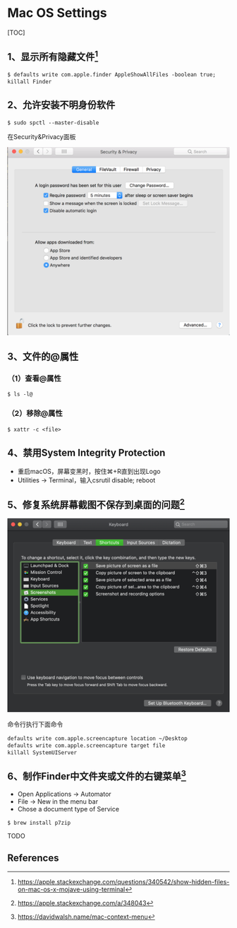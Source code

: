 # Mac OS Settings

[TOC]

## 1、显示所有隐藏文件[^1]

```shell
$ defaults write com.apple.finder AppleShowAllFiles -boolean true; killall Finder
```



## 2、允许安装不明身份软件

```shell
$ sudo spctl --master-disable
```



在Security&Privacy面板

![](images/1.png)



## 3、文件的@属性



### （1）查看@属性

```shell
$ ls -l@
```



### （2）移除@属性

```shell
$ xattr -c <file>
```



## 4、禁用System Integrity Protection



- 重启macOS，屏幕变黑时，按住⌘+R直到出现Logo
- Utilities -> Terminal，输入csrutil disable; reboot



## 5、修复系统屏幕截图不保存到桌面的问题[^3]



![](images/2.png)



命令行执行下面命令

```shell
defaults write com.apple.screencapture location ~/Desktop
defaults write com.apple.screencapture target file
killall SystemUIServer
```



## 6、制作Finder中文件夹或文件的右键菜单[^4]



* Open Applications -> Automator
* File -> New in the menu bar
* Chose a document type of Service



```shell
$ brew install p7zip
```



TODO





## References

[^1]:https://apple.stackexchange.com/questions/340542/show-hidden-files-on-mac-os-x-mojave-using-terminal

[^2]:https://stackoverflow.com/questions/4833052/how-do-i-remove-the-extended-attributes-on-a-file-in-mac-os-x

[^3]:https://apple.stackexchange.com/a/348043

[^4]:https://davidwalsh.name/mac-context-menu



